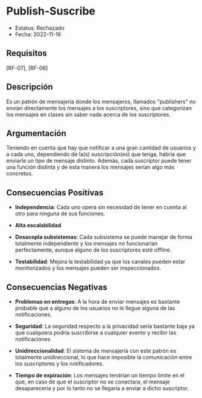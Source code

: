 # Publish-Suscribe
  - Estatus: Rechazado
  - Fecha: 2022-11-16

## Requisitos 

[RF-07], [RF-06]

## Descripción

Es un patrón de mensajería donde los mensajeros, llamados "publishers" no envían directamente los mensajes a los suscriptores, sino que categorizan los mensajes en clases sin saber nada acerca de los suscriptores.

## Argumentación

Teniendo en cuenta que hay que notificar a una gran cantidad de usuarios y a cada uno, dependiendo de la(s) suscripción(es) que tenga, habría que enviarle un tipo de mensaje distinto. Además, cada suscriptor puede tener una función distinta y de esta manera los mensajes serían algo más concretos.

## Consecuencias Positivas

   - **Independencia**: Cada uno opera sin necesidad de tener en cuenta al otro para ninguna de sus funciones.
   
   - **Alta escalabilidad**
   
   - **Desacopla subsistemas**: Cada subsistema se puede manejar de forma totalmente independiente y los mensajes no funcionarían perfectamente, aunque alguno de los suscriptores esté offline.
   
   - **Testabilidad**: Mejora la testabilidad ya que los canales pueden estar monitorizados y los mensajes pueden ser inspeccionados.
   
## Consecuencias Negativas

   - **Problemas en entregas**: A la hora de enviar mensajes es bastante probable que a alguno de los usuarios no le llegue alguna de las notificaciones.
   
   - **Seguridad**: La seguridad respecto a la privacidad sería bastante baja ya que cualquiera podría suscribirse a cualquier evento y recibir las notificaciones
   
   - **Unidireccionalidad**: El sistema de mensajería con este patrón es totalmente unidireccional, lo que hace imposible la comunicación entre los suscriptores y los notificadores.

   - **Tiempo de expiración**: Los mensajes tendrían un tiempo límite en el que, en caso de que el suscriptor no se conectara, el mensaje desaparecería y por lo tanto no se llegaría a enviar a dicho suscriptor.
